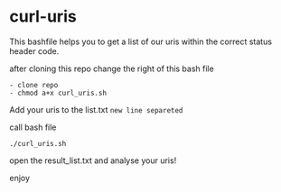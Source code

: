 # curl-uris
This bashfile helps you to get a list of our uris within the correct status header code.

after cloning this repo change the right of this bash file

```
- clone repo
- chmod a+x curl_uris.sh
```

Add your uris to the list.txt `new line separeted`

call bash file
```
./curl_uris.sh
```

open the result_list.txt and analyse your uris!

enjoy

